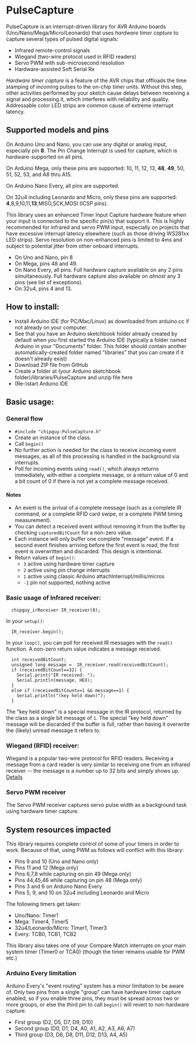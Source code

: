 # PulseCapture

PulseCapture is an interrupt-driven library for AVR Arduino boards (Uno/Nano/Mega/Micro/Leonardo)
that uses *hardware timer capture* to capture several types of pulsed digital signals:

* Infrared remote-control signals
* Wiegand (two-wire protocol used in RFID readers)
* Servo PWM with sub-microsecond resolution
* Hardware-assisted Soft Serial Rx

*Hardware timer capture* is a feature of the AVR chips that offloads the time stamping of incoming pulses
to the on-chip *timer* units.  Without this step, other activities performed by your sketch cause delays between
receiving a signal and processing it, which interferes with reliability and quality.  Addressable color LED
strips are common cause of extreme interrupt latency.

## Supported models and pins
On Arduino Uno and Nano, you can use any digital or analog input, especially pin __8__.  The Pin Change Interrupt is used for capture, which is hardware-supported on all pins.

On Arduino Mega, only these pins are supported: 10, 11, 12, 13, __48__, __49__, 50, 51, 52, 53, and A8 thru A15.

On Arduino Nano Every, all pins are supported.

On 32u4 including Leonardo and Micro, only these pins are supported: __4__,8,9,10,11,__13__,MISO,SCK,MOSI (ICSP pins).

This library uses an enhanced Timer Input Capture hardware feature when your input is connected to the specific pin(s) that support it.  This is highly recommended for infrared and servo PWM input, especially on projects that have excessive interrupt latency elsewhere (such as those driving WS281xx LED strips).  Servo resolution on non-enhanced pins is limited to 4ms and subject to potential jitter from other onboard interrupts.

* On Uno and Nano, pin 8
* On Mega, pins 48 and 49.
* On Nano Every, all pins.  Full hardware capture available on any 2 pins simultaneously.  Full hardware capture also available on *almost* any 3 pins (see list of exceptions).
* On 32u4, pins 4 and 13.

## How to install:

* Install Arduino IDE (for PC/Mac/Linux) as downloaded from arduino.cc if not already on your computer.
* See that you have an Arduino sketchbook folder already created by default when you first started the Arduino IDE (typically a folder named Arduino in your "Documents" folder.  This folder should contain another automatically-created folder named "libraries" that you can create if it doesn't already exist)
* Download ZIP file from GitHub
* Create a folder at (your Arduino sketchbook folder)/libraries/PulseCapture and unzip file here
* (Re-)start Arduino IDE

## Basic usage:
### General flow

* ```#include "chipguy-PulseCapture.h"```
* Create an instance of the class.
* Call ```begin()```
* No further action is needed for the class to receive incoming event messages, as all of this processing is handled in the background via interrupts.
* Poll for incoming events using ```read()```, which always returns immediately, with either a complete message, or a return value of 0 and a bit count of 0 if there is not yet a complete message received.

#### Notes
* An event is the arrival of a complete message (such as a complete IR command, or a complete RFID card swipe, or a complete PWM timing measurement).
* You can detect a received event without removing it from the buffer by checking ```capturedBitCount``` for a non-zero value.
* Each instance will only buffer one complete "message" event.  If a second event finishes arriving before the first event is read, the first event is overwritten and discarded.  This design is intentional.
* Return values of ```begin()```: 
  * ```3``` active using hardware timer capture 
  * ```2``` active using pin change interrupts
  * ```1``` active using classic Arduino attachInterrupt/millis/micros
  * ```-1``` pin not supported, nothing active

### Basic usage of Infrared receiver:

```
  chipguy_irReceiver IR_receiver(8);
```
In your ```setup()```:
```
  IR_receiver.begin();
```
In your ```loop()```, you can poll for received IR messages with the ```read()``` function.  A non-zero return value indicates a message received.

```  
  int receivedBitCount;
  unsigned long message =  IR_receiver.read(receivedBitCount);
  if (receivedBitCount==32) {
    Serial.print("IR received: ");
    Serial.println(message, HEX);
  }
  else if (receivedBitCount==1 && message==1) {
    Serial.println("(key held down)");    
  }
```

The "key held down" is a special message in the IR protocol, returned by the class as a single bit message of ```1```.  The special "key held down" message will be discarded if the buffer is full, rather than having it overwrite the (likely) unread message it refers to.

### Wiegand (RFID) receiver:

Wiegand is a popular two-wire protocol for RFID readers.  Receiving a message from a card reader is very similar
to receiving one from an infrared receiver -- the message is a number up to 32 bits and simply shows up.
[Details](docs/Wiegand.md)


### Servo PWM receiver

The Servo PWM receiver captures servo pulse width as a background task using hardware timer capture.


## System resources impacted

This library requires complete control of some of your timers in order to work.  Because of that, using PWM as follows will conflict with this library:

* Pins 9 and 10 (Uno and Nano only)
* Pins 11 and 12 (Mega only)
* Pins 6,7,8 while capturing on pin 49 (Mega only)
* Pins 44,45,46 while capturing on pin 48 (Mega only)
* Pins 3 and 6 on Arduino Nano Every
* Pins 5, 9, and 10 on 32u4 including Leonardo and Micro

The following timers get taken:
* Uno/Nano: Timer1
* Mega: Timer4, Timer5
* 32u4/Leonardo/Micro: Timer1, Timer3
* Every: TCB0, TCB1, TCB2

This library also takes one of your Compare Match interrupts on your main system timer (Timer0 or TCA0) (though the timer remains usable for PWM etc.)

### Arduino Every limitation
Arduino Every's "event routing" system has a minor limitation to be aware of.  Only two pins from a single "group" can have hardware timer capture enabled, so if you enable three pins, they must be spread across two or more groups, or else the third pin to call ```begin()``` will revert to non-hardware capture.
* First group (D2, D5, D7, D9, D10)
* Second group (D0, D1, D4, A0, A1, A2, A3, A6, A7)
* Third group (D3, D6, D8, D11, D12, D13, A4, A5)



